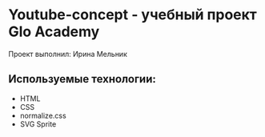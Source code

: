# Youtube-concept - учебный проект Glo Academy
Проект выполнил: Ирина Мельник

## Используемые технологии:
- HTML
- CSS
- normalize.css
- SVG Sprite
